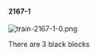 #### 2167-1
![train-2167-1-0.png](https://github.com/lil-lab/nlvr/raw/master/nlvr/train/images/25/train-2167-1-0.png "train-2167-1-0.png")

There are 3 black blocks